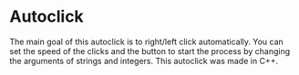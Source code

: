# Autoclick
The main goal of this autoclick is to right/left click automatically. You can set the speed of the clicks and the button to start the process by changing the arguments of strings and integers.
This autoclick was made in C++.


